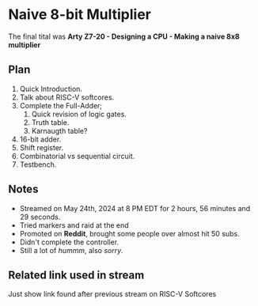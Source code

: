 # Naive 8-bit Multiplier

The final tital was **Arty Z7-20 - Designing a CPU - Making a naive 8x8 multiplier**

## Plan

1. Quick Introduction.
2. Talk about RISC-V softcores.
3. Complete the Full-Adder;
   1. Quick revision of logic gates.
   2. Truth table.
   3. Karnaugth table?
4. 16-bit adder.
5. Shift register.
6. Combinatorial vs sequential circuit.
7. Testbench.

## Notes

* Streamed on May 24th, 2024 at 8 PM EDT for 2 hours, 56 minutes and 29 seconds.
* Tried markers and raid at the end
* Promoted on **Reddit**, brought some people over almost hit 50 subs.
* Didn't complete the controller.
* Still a lot of *hummm*, also *sorry*.

## Related link used in stream

Just show link found after previous stream on RISC-V Softcores